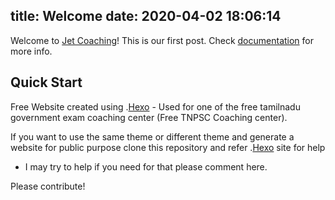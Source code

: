 title: Welcome
date: 2020-04-02 18:06:14
---
Welcome to [Jet Coaching](https://jetcoachingcenter.netlify.com/)! This is our first post. Check [documentation](https://jetcoachingcenter.netlify.com/) for more info. 

## Quick Start

Free Website created using .[Hexo](https://hexo.io/) - Used for one of the free tamilnadu government exam coaching center (Free TNPSC Coaching center). 

If you want to use the same theme or different theme and generate a website for public purpose clone this repository and refer .[Hexo](https://hexo.io/) site for help 

- I may try to help if you need for that please comment here.


Please contribute!